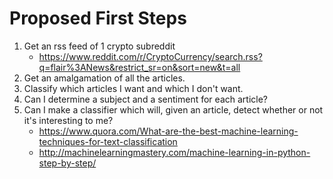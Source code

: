 # Proposed First Steps
1. Get an rss feed of 1 crypto subreddit
    * https://www.reddit.com/r/CryptoCurrency/search.rss?q=flair%3ANews&restrict_sr=on&sort=new&t=all
2. Get an amalgamation of all the articles.
3. Classify which articles I want and which I don't want.
4. Can I determine a subject and a sentiment for each article?
5. Can I make a classifier which will, given an article, detect whether or not it's interesting to me?
    * https://www.quora.com/What-are-the-best-machine-learning-techniques-for-text-classification
    * http://machinelearningmastery.com/machine-learning-in-python-step-by-step/
